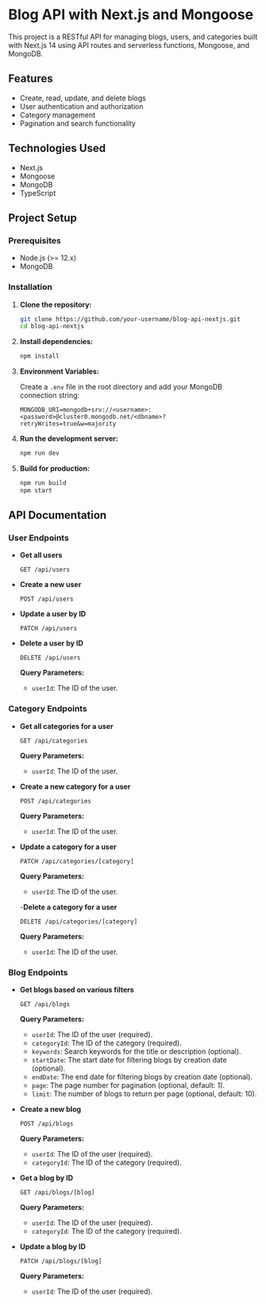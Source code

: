 # Blog API with Next.js and Mongoose

This project is a RESTful API for managing blogs, users, and categories built with Next.js 14 using API routes and serverless functions, Mongoose, and MongoDB.

## Features

- Create, read, update, and delete blogs
- User authentication and authorization
- Category management
- Pagination and search functionality

## Technologies Used

- Next.js
- Mongoose
- MongoDB
- TypeScript

## Project Setup

### Prerequisites

- Node.js (>= 12.x)
- MongoDB

### Installation

1. **Clone the repository:**

   ```sh
   git clone https://github.com/your-username/blog-api-nextjs.git
   cd blog-api-nextjs
   ```

2. **Install dependencies:**

   ```sh
   npm install
   ```

3. **Environment Variables:**

   Create a `.env` file in the root directory and add your MongoDB connection string:

   ```env
   MONGODB_URI=mongodb+srv://<username>:<password>@cluster0.mongodb.net/<dbname>?retryWrites=true&w=majority
   ```

4. **Run the development server:**

   ```sh
   npm run dev
   ```

5. **Build for production:**

   ```sh
   npm run build
   npm start
   ```

## API Documentation

### User Endpoints

- **Get all users**

  ```http
  GET /api/users
  ```

- **Create a new user**

  ```http
  POST /api/users
  ```

- **Update a user by ID**

  ```http
  PATCH /api/users
  ```

- **Delete a user by ID**

  ```http
  DELETE /api/users
  ```

  **Query Parameters:**

  - `userId`: The ID of the user.

### Category Endpoints

- **Get all categories for a user**

  ```http
  GET /api/categories
  ```

  **Query Parameters:**

  - `userId`: The ID of the user.

- **Create a new category for a user**

  ```http
  POST /api/categories
  ```

  **Query Parameters:**

  - `userId`: The ID of the user.

- **Update a category for a user**

  ```http
  PATCH /api/categories/[category]
  ```

  **Query Parameters:**

  - `userId`: The ID of the user.

  -**Delete a category for a user**

  ```http
  DELETE /api/categories/[category]
  ```

  **Query Parameters:**

  - `userId`: The ID of the user.

### Blog Endpoints

- **Get blogs based on various filters**

  ```http
  GET /api/blogs
  ```

  **Query Parameters:**

  - `userId`: The ID of the user (required).
  - `categoryId`: The ID of the category (required).
  - `keywords`: Search keywords for the title or description (optional).
  - `startDate`: The start date for filtering blogs by creation date (optional).
  - `endDate`: The end date for filtering blogs by creation date (optional).
  - `page`: The page number for pagination (optional, default: 1).
  - `limit`: The number of blogs to return per page (optional, default: 10).

- **Create a new blog**

  ```http
  POST /api/blogs
  ```

  **Query Parameters:**

  - `userId`: The ID of the user (required).
  - `categoryId`: The ID of the category (required).

- **Get a blog by ID**

  ```http
  GET /api/blogs/[blog]
  ```

  **Query Parameters:**

  - `userId`: The ID of the user (required).
  - `categoryId`: The ID of the category (required).

- **Update a blog by ID**

  ```http
  PATCH /api/blogs/[blog]
  ```

  **Query Parameters:**

  - `userId`: The ID of the user (required).
